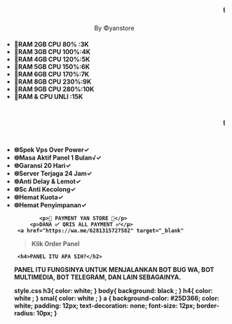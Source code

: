 <!DOTYPE html>
<html>
<head>
<title>Landing page</title>
<body>
<link rel="stylesheet" href="style.css">
 <Marquee><h3>🔒LIST PANEL PRIVATE PTERODACTYL🔒</h3></Marquee>
 <div style="text-align: center"> 
     <smal>By ©yanstore</smal>
    </div>
 <h4><ul type="disc">
          <li>📂RAM 2GB CPU 80% :3K</li>
        <li>📂RAM 3GB CPU 100%:4K</li>
       <li>📂RAM 4GB CPU 120%:5K</li>
      <li>📂RAM 5GB CPU 150%:6K</li>
  <li>📂RAM 6GB CPU 170%:7K</li>
          <li>📂RAM 8GB CPU 230%:9K</li>
         <li>📂RAM 9GB CPU 280%:10K</li>
   <li>📂RAM & CPU UNLI  :15K</li>
  </ul>
      </h4>
 <Marquee><h3>🔒KEUNTUNGAN PANEL PRIVATE🔒</h3></Marquee>
<h4><ul type="disc">
   <li>🌐Spek Vps Over Power✓</li>
   <li>🌐Masa Aktif Panel 1 Bulan√✓</li>
   <li>🌐Garansi 20 Hari✓</li>
   <li>🌐Server Terjaga 24 Jam✓</li>
  <li>🌐Anti Delay & Lemot✓</li>
   <li>🌐Sc Anti Kecolong✓</li>
   <li>🌐Hemat Kuota✓</li>
   <li>🌐Hemat Penyimpanan✓</li>
  
            <p>💸 PAYMENT YAN STORE 💸</p>
         <p>DANA ✅ QRIS ALL PAYMENT ✅</p>
     <a href="https://wa.me/6281315727582" target="_blank"
 >Klik Order Panel</a>
 
     <h4>PANEL ITU APA SIH?</h2>
 <p>PANEL ITU FUNGSINYA UNTUK MENJALANKAN BOT BUG WA, BOT MULTIMEDIA, BOT TELEGRAM,
DAN LAIN SEBAGAINYA.</p>

 </body>
</html>

style.css
h3{
  color: white;
}
body{
  background: black ;
}
h4{
  color: white ;
}
smal{
  color: white ;
}
a {
  background-color: #25D366;
  color: white;
  padding: 12px;
  text-decoration: none;
  font-size: 12px;
  border-radius: 10px;
}
